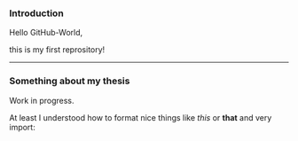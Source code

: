 ### Introduction

Hello GitHub-World,

this is my first reprository! 

-------------

### Something about my thesis

Work in progress.

At least I understood how to format nice things like *this* or **that** and very import: 
